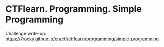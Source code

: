 # CTFlearn. Programming. Simple Programming

Challenge write-up: https://7rocky.github.io/en/ctf/ctflearn/programming/simple-programming
